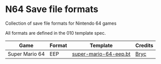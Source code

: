 # N64 Save file formats
Collection of save file formats for Nintendo 64 games

All formats are defined in the 010 template spec.

| Game | Format | Template | Credits |
|------|--------|--------- |---------|
| Super Mario 64 | EEP | [super-mario-64-eep.bt](../main/super-mario-64-eep.bt) | [Bryc](http://bryc.github.io/sm64eep/) |
